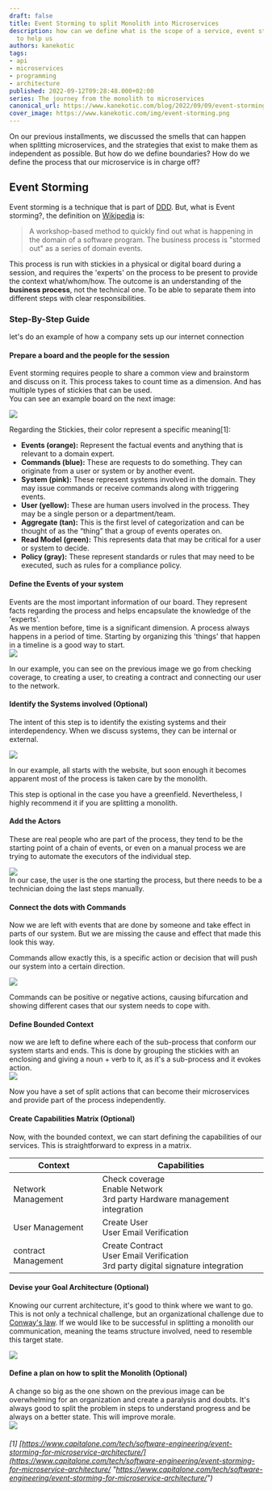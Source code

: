 ```yaml
---
draft: false
title: Event Storming to split Monolith into Microservices
description: how can we define what is the scope of a service, event storming is here
  to help us
authors: kanekotic
tags:
- api
- microservices
- programming
- architecture
published: 2022-09-12T09:28:48.000+02:00
series: The journey from the monolith to microservices
canonical_url: https://www.kanekotic.com/blog/2022/09/09/event-storming-to-split-the-monolith-into-microservices
cover_image: https://www.kanekotic.com/img/event-storming.png
---
```

On our previous installments, we discussed the smells that can happen when splitting microservices, and the strategies that exist to make them as independent as possible. But how do we define boundaries? How do we define the process that our microservice is in charge off?

## Event Storming

Event storming is a technique that is part of [DDD](https://en.wikipedia.org/wiki/Domain-driven_design). But, what is Event storming?, the definition on [Wikipedia](https://en.wikipedia.org/wiki/Event_storming "wikipedia") is:

> A workshop-based method to quickly find out what is happening in the domain of a software program. The business process is "stormed out" as a series of domain events.

This process is run with stickies in a physical or digital board during a session, and requires the 'experts' on the process to be present to provide the context what/whom/how. The outcome is an understanding of the **business process**, not the technical one. To be able to separate them into different steps with clear responsibilities.

### Step-By-Step Guide

let's do an example of how a company sets up our internet connection

#### Prepare a board and the people for the session

Event storming requires people to share a common view and brainstorm and discuss on it. This process takes to count time as a dimension. And has multiple types of stickies that can be used.  
You can see an example board on the next image:

![](https://www.kanekotic.com/img/event-storming.png)

Regarding the Stickies, their color represent a specific meaning\[1\]:

* **Events (orange):** Represent the factual events and anything that is relevant to a domain expert.
* **Commands (blue):** These are requests to do something. They can originate from a user or system or by another event.
* **System (pink):** These represent systems involved in the domain. They may issue commands or receive commands along with triggering events.
* **User (yellow):** These are human users involved in the process. They may be a single person or a department/team.
* **Aggregate (tan):** This is the first level of categorization and can be thought of as the “thing” that a group of events operates on.
* **Read Model (green):** This represents data that may be critical for a user or system to decide.
* **Policy (gray):** These represent standards or rules that may need to be executed, such as rules for a compliance policy.

#### Define the **Events** of your system

Events are the most important information of our board. They represent facts regarding the process and helps encapsulate the knowledge of the 'experts'.  
As we mention before, time is a significant dimension. A process always happens in a period of time. Starting by organizing this 'things' that happen in a timeline is a good way to start.  
![](https://www.kanekotic.com/img/event-storming-map-events-drawio.png)

In our example, you can see on the previous image we go from checking coverage, to creating a user, to creating a contract and connecting our user to the network.

#### Identify the **Systems** involved (Optional)

The intent of this step is to identify the existing systems and their interdependency. When we discuss systems, they can be internal or external.

![](https://www.kanekotic.com/img/event-storming-map-systems-drawio.png)

In our example, all starts with the website, but soon enough it becomes apparent most of the process is taken care by the monolith.

This step is optional in the case you have a greenfield. Nevertheless, I highly recommend it if you are splitting a monolith.

#### Add the **Actors**

These are real people who are part of the process, they tend to be the starting point of a chain of events, or even on a manual process we are trying to automate the executors of the individual step.

![](https://www.kanekotic.com/img/event-storming-map-actors-drawio.png)  
In our case, the user is the one starting the process, but there needs to be a technician doing the last steps manually.

#### Connect the dots with **Commands**

Now we are left with events that are done by someone and take effect in parts of our system. But we are missing the cause and effect that made this look this way.

Commands allow exactly this, is a specific action or decision that will push our system into a certain direction.

![](https://www.kanekotic.com/img/event-storming-map-commands-drawio.png)

Commands can be positive or negative actions, causing bifurcation and showing different cases that our system needs to cope with.

#### Define **Bounded Context**

now we are left to define where each of the sub-process that conform our system starts and ends. This is done by grouping the stickies with an enclosing and giving a noun + verb to it, as it's a sub-process and it evokes action.  
![](https://www.kanekotic.com/img/event-storming-bounded-contexts-drawio.png)

Now you have a set of split actions that can become their microservices and provide part of the process independently.

#### Create **Capabilities Matrix** (Optional)

Now, with the bounded context, we can start defining the capabilities of our services. This is straightforward to express in a matrix.

| Context | Capabilities |
| --- | --- |
| Network Management | Check coverage <br/> Enable Network <br/> 3rd party Hardware management integration |
| User Management | Create User <br/> User Email Verification |
| contract Management | Create Contract <br/> User Email Verification <br/> 3rd party digital signature integration |

#### Devise your **Goal Architecture** (Optional)

Knowing our current architecture, it's good to think where we want to go.   
This is not only a technical challenge, but an organizational challenge due to [Conway's law](https://en.wikipedia.org/wiki/Conway%27s_law). If we would like to be successful in splitting a monolith our communication, meaning the teams structure involved, need to resemble this target state.

![](https://www.kanekotic.com/img/event-storming-goal-architecture-drawio.png)

#### Define a **plan** on how to split the Monolith (Optional)

A change so big as the one shown on the previous image can be overwhelming for an organization and create a paralysis and doubts. It's always good to split the problem in steps to understand progress and be always on a better state. This will improve morale.  
![](https://www.kanekotic.com/img/event-storming-plan-architecture-drawio.png)

###### \[1\] [https://www.capitalone.com/tech/software-engineering/event-storming-for-microservice-architecture/](https://www.capitalone.com/tech/software-engineering/event-storming-for-microservice-architecture/ "https://www.capitalone.com/tech/software-engineering/event-storming-for-microservice-architecture/")